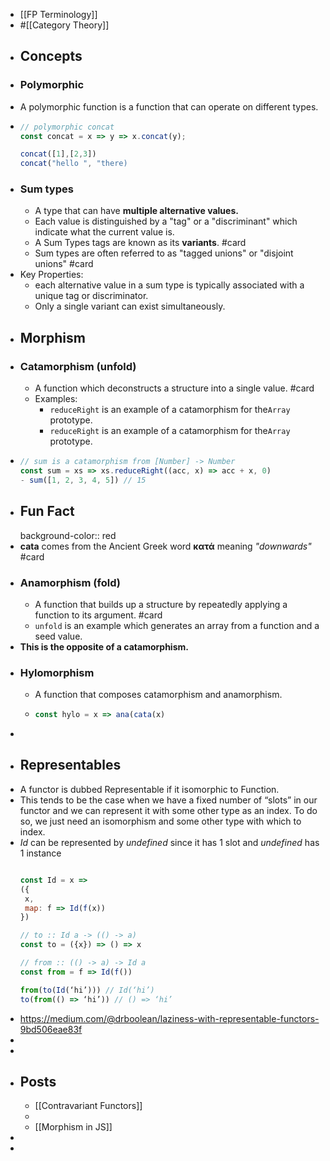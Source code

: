 - [[FP Terminology]]
- #[[Category Theory]]
- ## Concepts
- ### Polymorphic
- A polymorphic function is a function that can operate on different types.
- ```js
  // polymorphic concat
  const concat = x => y => x.concat(y);
  
  concat([1],[2,3])
  concat("hello ", "there) 
  ```
- ### Sum types
	- A type that can have **multiple alternative values.**
	- Each value is distinguished by a "tag" or a "discriminant" which indicate what the current value is.
	- A Sum Types tags are known as its **variants**. #card
	- Sum types are often referred to as "tagged unions" or "disjoint unions" #card
- Key Properties:
	- each alternative value in a sum type is typically associated with a unique tag or discriminator.
	- Only a single variant can exist simultaneously.
- ## Morphism
- ### Catamorphism (unfold)
	- A function which deconstructs a structure into a single value. #card
	- Examples:
		- `reduceRight` is an example of a catamorphism for  the`Array` prototype.
		- `reduceRight` is an example of a catamorphism for  the`Array` prototype.
- ```js
  // sum is a catamorphism from [Number] -> Number
  const sum = xs => xs.reduceRight((acc, x) => acc + x, 0)
  - sum([1, 2, 3, 4, 5]) // 15
  ```
- ## Fun Fact
  background-color:: red
- **cata** comes from the Ancient Greek word **κατά** meaning *"downwards"* #card
- ### Anamorphism (fold)
	- A function that builds up a structure by repeatedly applying a function to its argument. #card
	- `unfold` is an example which generates an array from a function and a seed value.
- **This is the opposite of a catamorphism.**
- ### Hylomorphism
	- A function that composes catamorphism and anamorphism.
	- ```js
	  const hylo = x => ana(cata(x)
	  ```
-
- ## Representables
- A functor is dubbed Representable if it isomorphic to Function.
- This tends to be the case when we have a fixed number of “slots” in our functor and we can represent it with some other type as an index. To do so, we just need an isomorphism and some other type with which to index.
- *Id* can be represented by *undefined* since it has 1 slot and *undefined* has 1 instance
  ```js
  
  const Id = x =>
  ({
   x,
   map: f => Id(f(x))
  })
  
  // to :: Id a -> (() -> a)
  const to = ({x}) => () => x
  
  // from :: (() -> a) -> Id a
  const from = f => Id(f())
  
  from(to(Id(‘hi’))) // Id(‘hi’)
  to(from(() => ‘hi’)) // () => ‘hi’
  ```
- https://medium.com/@drboolean/laziness-with-representable-functors-9bd506eae83f
-
-
- ## Posts
	- [[Contravariant Functors]]
	-
	- [[Morphism in JS]]
-
-